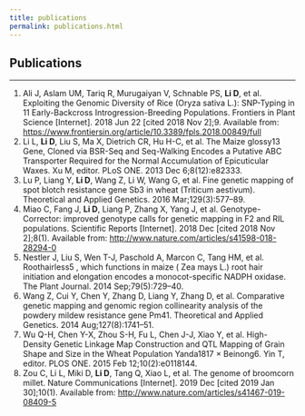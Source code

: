 ```yaml
---
title: publications
permalink: publications.html
---
```



## Publications
----------
1. Ali J, Aslam UM, Tariq R, Murugaiyan V, Schnable PS, **Li D**, et al. Exploiting the Genomic Diversity of Rice (Oryza sativa L.): SNP-Typing in 11 Early-Backcross Introgression-Breeding Populations. Frontiers in Plant Science [Internet]. 2018 Jun 22 [cited 2018 Nov 2];9. Available from: https://www.frontiersin.org/article/10.3389/fpls.2018.00849/full
2. Li L, **Li D**, Liu S, Ma X, Dietrich CR, Hu H-C, et al. The Maize glossy13 Gene, Cloned via BSR-Seq and Seq-Walking Encodes a Putative ABC Transporter Required for the Normal Accumulation of Epicuticular Waxes. Xu M, editor. PLoS ONE. 2013 Dec 6;8(12):e82333. 
3. Lu P, Liang Y, **Li D**, Wang Z, Li W, Wang G, et al. Fine genetic mapping of spot blotch resistance gene Sb3 in wheat (Triticum aestivum). Theoretical and Applied Genetics. 2016 Mar;129(3):577–89. 
4. Miao C, Fang J, **Li D**, Liang P, Zhang X, Yang J, et al. Genotype-Corrector: improved genotype calls for genetic mapping in F2 and RIL populations. Scientific Reports [Internet]. 2018 Dec [cited 2018 Nov 2];8(1). Available from: http://www.nature.com/articles/s41598-018-28294-0
5. Nestler J, Liu S, Wen T-J, Paschold A, Marcon C, Tang HM, et al. Roothairless5 , which functions in maize ( Zea mays L.) root hair initiation and elongation encodes a monocot-specific NADPH oxidase. The Plant Journal. 2014 Sep;79(5):729–40. 
6. Wang Z, Cui Y, Chen Y, Zhang D, Liang Y, Zhang D, et al. Comparative genetic mapping and genomic region collinearity analysis of the powdery mildew resistance gene Pm41. Theoretical and Applied Genetics. 2014 Aug;127(8):1741–51. 
7. Wu Q-H, Chen Y-X, Zhou S-H, Fu L, Chen J-J, Xiao Y, et al. High-Density Genetic Linkage Map Construction and QTL Mapping of Grain Shape and Size in the Wheat Population Yanda1817 × Beinong6. Yin T, editor. PLOS ONE. 2015 Feb 12;10(2):e0118144. 
8. Zou C, Li L, Miki D, **Li D**, Tang Q, Xiao L, et al. The genome of broomcorn millet. Nature Communications [Internet]. 2019 Dec [cited 2019 Jan 30];10(1). Available from: http://www.nature.com/articles/s41467-019-08409-5

